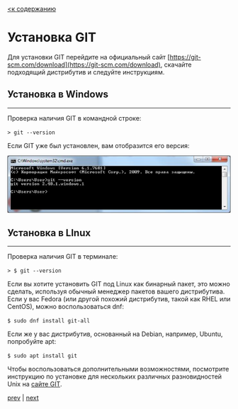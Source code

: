 [<к содержанию](./readme.md)

# Установка GIT 

Для установки GIT перейдите на официальный сайт [https://git-scm.com/download](https://git-scm.com/download), скачайте подходящий дистрибутив и следуйте инструкциям.

## Установка в Windows
---
Проверка наличия GIT в командной строке:

`> git --version`

Если GIT уже был установлен, вам отобразится его версия:

![Пример выполнения >git --version](./assets/cmd1.jpg)


## Установка в LInux
---

Проверка наличия GIT в терминале:

`> $ git --version`

Если вы хотите установить GIT под Linux как бинарный пакет, это можно сделать, используя обычный менеджер пакетов вашего дистрибутива. Если у вас Fedora (или другой похожий дистрибутив, такой как RHEL или CentOS), можно воспользоваться dnf:

`$ sudo dnf install git-all`

Если же у вас дистрибутив, основанный на Debian, например, Ubuntu, попробуйте apt:

`$ sudo apt install git`

Чтобы воспользоваться дополнительными возможностями, посмотрите инструкцию по установке для нескольких различных разновидностей Unix на [сайте GIT](https://git-scm.com/download/linux).

[prev](./aboutGit.md) | [next](./help.md)
